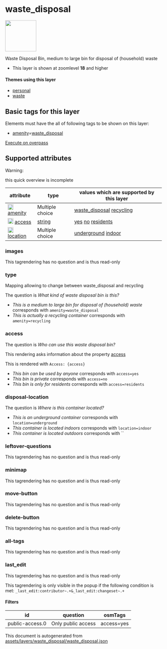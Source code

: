 [//]: # (WARNING: this file is automatically generated. Please find the sources at the bottom and edit those sources)

 waste_disposal 
================



<img src='https://mapcomplete.osm.be/circle:white;./assets/layers/waste_disposal/waste_disposal.svg' height="100px"> 

Waste Disposal Bin, medium to large bin for disposal of (household) waste






  - This layer is shown at zoomlevel **18** and higher




#### Themes using this layer 





  - [personal](https://mapcomplete.osm.be/personal)
  - [waste](https://mapcomplete.osm.be/waste)




 Basic tags for this layer 
---------------------------



Elements must have the all of following tags to be shown on this layer:



  - <a href='https://wiki.openstreetmap.org/wiki/Key:amenity' target='_blank'>amenity</a>=<a href='https://wiki.openstreetmap.org/wiki/Tag:amenity%3Dwaste_disposal' target='_blank'>waste_disposal</a>


[Execute on overpass](http://overpass-turbo.eu/?Q=%5Bout%3Ajson%5D%5Btimeout%3A90%5D%3B(%20%20%20%20nwr%5B%22amenity%22%3D%22waste_disposal%22%5D(%7B%7Bbbox%7D%7D)%3B%0A)%3Bout%20body%3B%3E%3Bout%20skel%20qt%3B)



 Supported attributes 
----------------------



Warning: 

this quick overview is incomplete



attribute | type | values which are supported by this layer
----------- | ------ | ------------------------------------------
[<img src='https://mapcomplete.osm.be/assets/svg/statistics.svg' height='18px'>](https://taginfo.openstreetmap.org/keys/amenity#values) [amenity](https://wiki.openstreetmap.org/wiki/Key:amenity) | Multiple choice | [waste_disposal](https://wiki.openstreetmap.org/wiki/Tag:amenity%3Dwaste_disposal) [recycling](https://wiki.openstreetmap.org/wiki/Tag:amenity%3Drecycling)
[<img src='https://mapcomplete.osm.be/assets/svg/statistics.svg' height='18px'>](https://taginfo.openstreetmap.org/keys/access#values) [access](https://wiki.openstreetmap.org/wiki/Key:access) | [string](../SpecialInputElements.md#string) | [yes](https://wiki.openstreetmap.org/wiki/Tag:access%3Dyes) [no](https://wiki.openstreetmap.org/wiki/Tag:access%3Dno) [residents](https://wiki.openstreetmap.org/wiki/Tag:access%3Dresidents)
[<img src='https://mapcomplete.osm.be/assets/svg/statistics.svg' height='18px'>](https://taginfo.openstreetmap.org/keys/location#values) [location](https://wiki.openstreetmap.org/wiki/Key:location) | Multiple choice | [underground](https://wiki.openstreetmap.org/wiki/Tag:location%3Dunderground) [indoor](https://wiki.openstreetmap.org/wiki/Tag:location%3Dindoor) [](https://wiki.openstreetmap.org/wiki/Tag:location%3D)




### images 



This tagrendering has no question and is thus read-only





### type 



Mapping allowing to change between waste_disposal and recycling

The question is  *What kind of waste disposal bin is this?*





  - *This is a medium to large bin for disposal of (household) waste*  corresponds with  `amenity=waste_disposal`
  - *This is actually a recycling container*  corresponds with  `amenity=recycling`




### access 



The question is  *Who can use this waste disposal bin?*

This rendering asks information about the property  [access](https://wiki.openstreetmap.org/wiki/Key:access) 

This is rendered with  `Access: {access}`





  - *This bin can be used by anyone*  corresponds with  `access=yes`
  - *This bin is private*  corresponds with  `access=no`
  - *This bin is only for residents*  corresponds with  `access=residents`




### disposal-location 



The question is  *Where is this container located?*





  - *This is an underground container*  corresponds with  `location=underground`
  - *This container is located indoors*  corresponds with  `location=indoor`
  - *This container is located outdoors*  corresponds with  ``




### leftover-questions 



This tagrendering has no question and is thus read-only





### minimap 



This tagrendering has no question and is thus read-only





### move-button 



This tagrendering has no question and is thus read-only





### delete-button 



This tagrendering has no question and is thus read-only





### all-tags 



This tagrendering has no question and is thus read-only





### last_edit 



This tagrendering has no question and is thus read-only



This tagrendering is only visible in the popup if the following condition is met: `_last_edit:contributor~.+&_last_edit:changeset~.+`



#### Filters 





id | question | osmTags
---- | ---------- | ---------
public-access.0 | Only public access | access=yes
 

This document is autogenerated from [assets/layers/waste_disposal/waste_disposal.json](https://github.com/pietervdvn/MapComplete/blob/develop/assets/layers/waste_disposal/waste_disposal.json)
